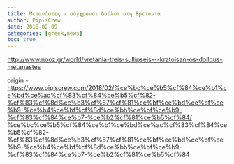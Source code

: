 ```yaml
---
title: Μετανάστες - σύγχρονοι δούλοι στη Βρετανία
author: PipisCrew
date: 2018-02-09
categories: [greek,news]
toc: true
---
```


http://www.nooz.gr/world/vretania-treis-sullipseis---kratoisan-os-doilous-metanastes

origin - https://www.pipiscrew.com/2018/02/%ce%bc%ce%b5%cf%84%ce%b1%ce%bd%ce%ac%cf%83%cf%84%ce%b5%cf%82-%cf%83%cf%8d%ce%b3%cf%87%cf%81%ce%bf%ce%bd%ce%bf%ce%b9-%ce%b4%ce%bf%cf%8d%ce%bb%ce%bf%ce%b9-%cf%83%cf%84%ce%b7-%ce%b2%cf%81%ce%b5%cf%84/ %ce%bc%ce%b5%cf%84%ce%b1%ce%bd%ce%ac%cf%83%cf%84%ce%b5%cf%82-%cf%83%cf%8d%ce%b3%cf%87%cf%81%ce%bf%ce%bd%ce%bf%ce%b9-%ce%b4%ce%bf%cf%8d%ce%bb%ce%bf%ce%b9-%cf%83%cf%84%ce%b7-%ce%b2%cf%81%ce%b5%cf%84